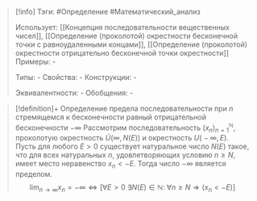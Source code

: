 > [!info]
> Тэги: #Определение #Математический_анализ   
> 
> Использует: [[Концепция последовательности вещественных чисел]], [[Определение (проколотой) окрестности бесконечной точки с равноудаленными концами]], [[Определение (проколотой) окрестности отрицательно бесконечной точки окрестности]]
> Примеры: *-*
> 
> Типы: *-*
> Свойства: *-*
> Конструкции: *-*
> 
> Эквивалентности: *-*
> Обобщения: *-*

> [!definition]+ Определение предела последовательности при $n$ стремящемся к бесконечности равный отрицательной бесконечности $-\infty$
> Рассмотрим последовательность $(x_n)_{n=1}^{\mathbb N}$, проколотую окрестность $\dot U\big(\infty, N(E)\big)$ и окрестность $U\big(-\infty, E\big)$. Пусть для любого $E > 0$ существует натуральное число $N(E)$ такое, что для всех натуральных $n$, удовлетворяющих условию $n \geq N$, имеет место неравенство $x_n < -E$. Тогда число $-\infty$ является пределом. $$\lim_{n \to \infty} x_n = -\infty \Leftrightarrow \Big[\forall E > 0 ~ \exists N (E) \in \mathbb N \colon ~ \forall n \geqslant N \Rightarrow \big(x_n < -E\big)\Big]$$